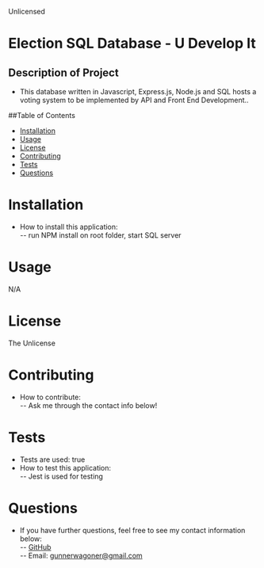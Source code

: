 Unlicensed

# Election SQL Database - U Develop It

## Description of Project

- This database written in Javascript, Express.js, Node.js and SQL hosts a voting system to be implemented by API and Front End Development..

##Table of Contents

- [Installation](#Installation)
- [Usage](#Usage)
- [License](#License)
- [Contributing](#Contributing)
- [Tests](#Tests)
- [Questions](#Questions)

# Installation

- How to install this application:  
  -- run NPM install on root folder, start SQL server

# Usage

N/A

# License

The Unlicense

# Contributing

- How to contribute:  
  -- Ask me through the contact info below!

# Tests

- Tests are used: true
- How to test this application:  
  -- Jest is used for testing

# Questions

- If you have further questions, feel free to see my contact information below:  
  -- [GitHub](https://github.com/GunnySensei)  
  -- Email: gunnerwagoner@gmail.com  

